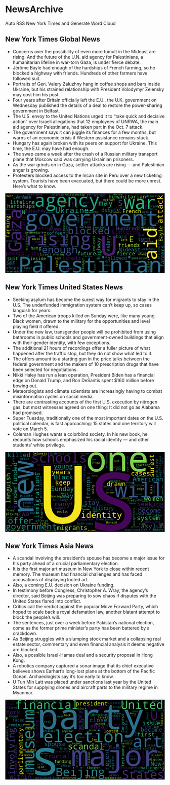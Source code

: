 # NewsArchive
Auto RSS New York Times and Generate Word Cloud

## New York Times Global News
* Concerns over the possibility of even more tumult in the Mideast are rising. And the future of the U.N. aid agency for Palestinians, a humanitarian lifeline in war-torn Gaza, is under fierce debate.
* Jérôme Bayle had enough of the hardships of French farming, so he blocked a highway with friends. Hundreds of other farmers have followed suit.
* Portraits of Gen. Valery Zaluzhny hang in coffee shops and bars inside Ukraine, but his strained relationship with President Volodymyr Zelensky may cost him his post.
* Four years after Britain officially left the E.U., the U.K. government on Wednesday published the details of a deal to restore the power-sharing government in Belfast.
* The U.S. envoy to the United Nations urged it to “take quick and decisive action” over Israeli allegations that 12 employees of UNRWA, the main aid agency for Palestinians, had taken part in the Oct. 7 attack.
* The government says it can juggle its finances for a few months, but warns of an economic crisis if Western assistance remains stuck.
* Hungary has again broken with its peers on support for Ukraine. This time, the E.U. may have had enough.
* The swap came a week after the crash of a Russian military transport plane that Moscow said was carrying Ukrainian prisoners.
* As the war grinds on in Gaza, settler attacks are rising — and Palestinian anger is growing.
* Protesters blocked access to the Incan site in Peru over a new ticketing system. Tourists have been evacuated, but there could be more unrest. Here’s what to know.

![Global](./global.png)
## New York Times United States News
* Seeking asylum has become the surest way for migrants to stay in the U.S. The underfunded immigration system can’t keep up, so cases languish for years.
* Two of the American troops killed on Sunday were, like many young Black women, drawn to the military for the opportunities and level playing field it offered.
* Under the new law, transgender people will be prohibited from using bathrooms in public schools and government-owned buildings that align with their gender identity, with few exceptions.
* The additional 21 hours of recordings offer a fuller picture of what happened after the traffic stop, but they do not show what led to it.
* The offers amount to a starting gun in the price talks between the federal government and the makers of 10 prescription drugs that have been selected for negotiations.
* Nikki Haley has run a lean operation, President Biden has a financial edge on Donald Trump, and Ron DeSantis spent $160 million before bowing out.
* Meteorologists and climate scientists are increasingly having to combat misinformation cycles on social media.
* There are contrasting accounts of the first U.S. execution by nitrogen gas, but most witnesses agreed on one thing: It did not go as Alabama had promised.
* Super Tuesday, traditionally one of the most important dates on the U.S. political calendar, is fast approaching: 15 states and one territory will vote on March 5.
* Coleman Hughes wants a colorblind society. In his new book, he recounts how schools emphasized his racial identity — and other students’ white privilege.

![US](./usnews.png)
## New York Times Asia News
* A scandal involving the president’s spouse has become a major issue for his party ahead of a crucial parliamentary election.
* It is the first major art museum in New York to close within recent memory. The museum had financial challenges and has faced accusations of displaying looted art.
* Also, a coming E.U. decision on Ukraine funding.
* In testimony before Congress, Christopher A. Wray, the agency’s director, said Beijing was preparing to sow chaos if disputes with the United States flared into conflict.
* Critics call the verdict against the popular Move Forward Party, which hoped to scale back a royal defamation law, another blatant attempt to block the people’s will.
* The sentences, just over a week before Pakistan’s national election, come as the former prime minister’s party has been battered by a crackdown.
* As Beijing struggles with a slumping stock market and a collapsing real estate sector, commentary and even financial analysis it deems negative are blocked.
* Also, a possible Israel-Hamas deal and a security proposal in Hong Kong.
* A robotics company captured a sonar image that its chief executive believes shows Earhart’s long-lost plane at the bottom of the Pacific Ocean. Archaeologists say it’s too early to know.
* U Tun Min Latt was placed under sanctions last year by the United States for supplying drones and aircraft parts to the military regime in Myanmar.

![Asian](./asian.png)
